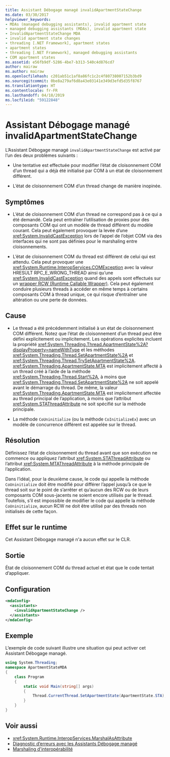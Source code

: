 ```yaml
---
title: Assistant Débogage managé invalidApartmentStateChange
ms.date: 03/30/2017
helpviewer_keywords:
- MDAs (managed debugging assistants), invalid apartment state
- managed debugging assistants (MDAs), invalid apartment state
- InvalidApartmentStateChange MDA
- invalid apartment state changes
- threading [.NET Framework], apartment states
- apartment states
- threading [.NET Framework], managed debugging assistants
- COM apartment states
ms.assetid: e56fb9df-5286-4be7-b313-540c4d876cd7
author: mairaw
ms.author: mairaw
ms.openlocfilehash: c201ab51c1af8a86fc1c2c4f80738007152b3bd9
ms.sourcegitcommit: 0be8a279af6d8a43e03141e349d3efd5d35f8767
ms.translationtype: HT
ms.contentlocale: fr-FR
ms.lasthandoff: 04/18/2019
ms.locfileid: "59122848"
---
```

# <a name="invalidapartmentstatechange-mda"></a>Assistant Débogage managé invalidApartmentStateChange
L’Assistant Débogage managé `invalidApartmentStateChange` est activé par l’un des deux problèmes suivants :  
  
-   Une tentative est effectuée pour modifier l’état de cloisonnement COM d’un thread qui a déjà été initialisé par COM à un état de cloisonnement différent.  
  
-   L’état de cloisonnement COM d’un thread change de manière inopinée.  
  
## <a name="symptoms"></a>Symptômes  
  
-   L’état de cloisonnement COM d’un thread ne correspond pas à ce qui a été demandé. Cela peut entraîner l’utilisation de proxies pour des composants COM qui ont un modèle de thread différent du modèle courant. Cela peut également provoquer la levée d’une <xref:System.InvalidCastException> lors de l’appel de l’objet COM via des interfaces qui ne sont pas définies pour le marshaling entre cloisonnements.  
  
-   L’état de cloisonnement COM du thread est différent de celui qui est attendu. Cela peut provoquer une <xref:System.Runtime.InteropServices.COMException> avec la valeur HRESULT RPC_E_WRONG_THREAD ainsi qu’une <xref:System.InvalidCastException> quand des appels sont effectués sur un [wrapper RCW (Runtime Callable Wrapper)](../../../docs/framework/interop/runtime-callable-wrapper.md). Cela peut également conduire plusieurs threads à accéder en même temps à certains composants COM à thread unique, ce qui risque d’entraîner une altération ou une perte de données.  
  
## <a name="cause"></a>Cause  
  
-   Le thread a été précédemment initialisé à un état de cloisonnement COM différent. Notez que l’état de cloisonnement d’un thread peut être défini explicitement ou implicitement. Les opérations explicites incluent la propriété <xref:System.Threading.Thread.ApartmentState%2A?displayProperty=nameWithType> et les méthodes <xref:System.Threading.Thread.SetApartmentState%2A> et <xref:System.Threading.Thread.TrySetApartmentState%2A>. <xref:System.Threading.ApartmentState.MTA> est implicitement affecté à un thread créé à l’aide de la méthode <xref:System.Threading.Thread.Start%2A>, à moins que <xref:System.Threading.Thread.SetApartmentState%2A> ne soit appelé avant le démarrage du thread. De même, la valeur <xref:System.Threading.ApartmentState.MTA> est implicitement affectée au thread principal de l’application, à moins que l’attribut <xref:System.STAThreadAttribute> ne soit spécifié sur la méthode principale.  
  
-   La méthode `CoUninitialize` (ou la méthode `CoInitializeEx`) avec un modèle de concurrence différent est appelée sur le thread.  
  
## <a name="resolution"></a>Résolution  
 Définissez l’état de cloisonnement du thread avant que son exécution ne commence ou appliquez l’attribut <xref:System.STAThreadAttribute> ou l’attribut <xref:System.MTAThreadAttribute> à la méthode principale de l’application.  
  
 Dans l’idéal, pour la deuxième cause, le code qui appelle la méthode `CoUninitialize` doit être modifié pour différer l’appel jusqu’à ce que le thread soit sur le point de s’arrêter et qu’aucun des RCW ou de leurs composants COM sous-jacents ne soient encore utilisés par le thread. Toutefois, s’il est impossible de modifier le code qui appelle la méthode `CoUninitialize`, aucun RCW ne doit être utilisé par des threads non initialisés de cette façon.  
  
## <a name="effect-on-the-runtime"></a>Effet sur le runtime  
 Cet Assistant Débogage managé n'a aucun effet sur le CLR.  
  
## <a name="output"></a>Sortie  
 État de cloisonnement COM du thread actuel et état que le code tentait d’appliquer.  
  
## <a name="configuration"></a>Configuration  
  
```xml  
<mdaConfig>  
  <assistants>  
    <invalidApartmentStateChange />  
  </assistants>  
</mdaConfig>  
```  
  
## <a name="example"></a>Exemple  
 L’exemple de code suivant illustre une situation qui peut activer cet Assistant Débogage managé.  
  
```csharp
using System.Threading;  
namespace ApartmentStateMDA  
{  
    class Program  
    {  
        static void Main(string[] args)  
        {  
            Thread.CurrentThread.SetApartmentState(ApartmentState.STA);  
        }  
    }  
}  
```  
  
## <a name="see-also"></a>Voir aussi

- <xref:System.Runtime.InteropServices.MarshalAsAttribute>
- [Diagnostic d’erreurs avec les Assistants Débogage managé](../../../docs/framework/debug-trace-profile/diagnosing-errors-with-managed-debugging-assistants.md)
- [Marshaling d'interopérabilité](../../../docs/framework/interop/interop-marshaling.md)
